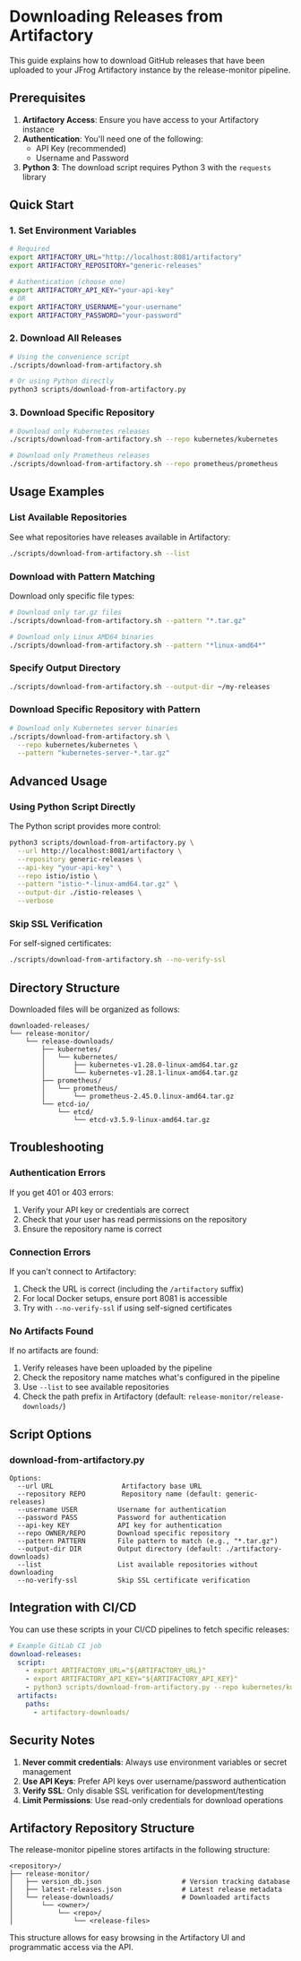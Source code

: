 # Downloading Releases from Artifactory

This guide explains how to download GitHub releases that have been uploaded to your JFrog Artifactory instance by the release-monitor pipeline.

## Prerequisites

1. **Artifactory Access**: Ensure you have access to your Artifactory instance
2. **Authentication**: You'll need one of the following:
   - API Key (recommended)
   - Username and Password
3. **Python 3**: The download script requires Python 3 with the `requests` library

## Quick Start

### 1. Set Environment Variables

```bash
# Required
export ARTIFACTORY_URL="http://localhost:8081/artifactory"
export ARTIFACTORY_REPOSITORY="generic-releases"

# Authentication (choose one)
export ARTIFACTORY_API_KEY="your-api-key"
# OR
export ARTIFACTORY_USERNAME="your-username"
export ARTIFACTORY_PASSWORD="your-password"
```

### 2. Download All Releases

```bash
# Using the convenience script
./scripts/download-from-artifactory.sh

# Or using Python directly
python3 scripts/download-from-artifactory.py
```

### 3. Download Specific Repository

```bash
# Download only Kubernetes releases
./scripts/download-from-artifactory.sh --repo kubernetes/kubernetes

# Download only Prometheus releases
./scripts/download-from-artifactory.sh --repo prometheus/prometheus
```

## Usage Examples

### List Available Repositories

See what repositories have releases available in Artifactory:

```bash
./scripts/download-from-artifactory.sh --list
```

### Download with Pattern Matching

Download only specific file types:

```bash
# Download only tar.gz files
./scripts/download-from-artifactory.sh --pattern "*.tar.gz"

# Download only Linux AMD64 binaries
./scripts/download-from-artifactory.sh --pattern "*linux-amd64*"
```

### Specify Output Directory

```bash
./scripts/download-from-artifactory.sh --output-dir ~/my-releases
```

### Download Specific Repository with Pattern

```bash
# Download only Kubernetes server binaries
./scripts/download-from-artifactory.sh \
  --repo kubernetes/kubernetes \
  --pattern "kubernetes-server-*.tar.gz"
```

## Advanced Usage

### Using Python Script Directly

The Python script provides more control:

```bash
python3 scripts/download-from-artifactory.py \
  --url http://localhost:8081/artifactory \
  --repository generic-releases \
  --api-key "your-api-key" \
  --repo istio/istio \
  --pattern "istio-*-linux-amd64.tar.gz" \
  --output-dir ./istio-releases \
  --verbose
```

### Skip SSL Verification

For self-signed certificates:

```bash
./scripts/download-from-artifactory.sh --no-verify-ssl
```

## Directory Structure

Downloaded files will be organized as follows:

```
downloaded-releases/
└── release-monitor/
    └── release-downloads/
        ├── kubernetes/
        │   └── kubernetes/
        │       ├── kubernetes-v1.28.0-linux-amd64.tar.gz
        │       └── kubernetes-v1.28.1-linux-amd64.tar.gz
        ├── prometheus/
        │   └── prometheus/
        │       └── prometheus-2.45.0.linux-amd64.tar.gz
        └── etcd-io/
            └── etcd/
                └── etcd-v3.5.9-linux-amd64.tar.gz
```

## Troubleshooting

### Authentication Errors

If you get 401 or 403 errors:

1. Verify your API key or credentials are correct
2. Check that your user has read permissions on the repository
3. Ensure the repository name is correct

### Connection Errors

If you can't connect to Artifactory:

1. Check the URL is correct (including the `/artifactory` suffix)
2. For local Docker setups, ensure port 8081 is accessible
3. Try with `--no-verify-ssl` if using self-signed certificates

### No Artifacts Found

If no artifacts are found:

1. Verify releases have been uploaded by the pipeline
2. Check the repository name matches what's configured in the pipeline
3. Use `--list` to see available repositories
4. Check the path prefix in Artifactory (default: `release-monitor/release-downloads/`)

## Script Options

### download-from-artifactory.py

```
Options:
  --url URL                 Artifactory base URL
  --repository REPO         Repository name (default: generic-releases)
  --username USER          Username for authentication
  --password PASS          Password for authentication
  --api-key KEY            API key for authentication
  --repo OWNER/REPO        Download specific repository
  --pattern PATTERN        File pattern to match (e.g., "*.tar.gz")
  --output-dir DIR         Output directory (default: ./artifactory-downloads)
  --list                   List available repositories without downloading
  --no-verify-ssl          Skip SSL certificate verification
```

## Integration with CI/CD

You can use these scripts in your CI/CD pipelines to fetch specific releases:

```yaml
# Example GitLab CI job
download-releases:
  script:
    - export ARTIFACTORY_URL="${ARTIFACTORY_URL}"
    - export ARTIFACTORY_API_KEY="${ARTIFACTORY_API_KEY}"
    - python3 scripts/download-from-artifactory.py --repo kubernetes/kubernetes --pattern "*server*.tar.gz" --output-dir ./artifactory-downloads
  artifacts:
    paths:
      - artifactory-downloads/
```

## Security Notes

1. **Never commit credentials**: Always use environment variables or secret management
2. **Use API Keys**: Prefer API keys over username/password authentication
3. **Verify SSL**: Only disable SSL verification for development/testing
4. **Limit Permissions**: Use read-only credentials for download operations

## Artifactory Repository Structure

The release-monitor pipeline stores artifacts in the following structure:

```
<repository>/
├── release-monitor/
│   ├── version_db.json                    # Version tracking database
│   ├── latest-releases.json               # Latest release metadata
│   └── release-downloads/                 # Downloaded artifacts
│       └── <owner>/
│           └── <repo>/
│               └── <release-files>
```

This structure allows for easy browsing in the Artifactory UI and programmatic access via the API.
